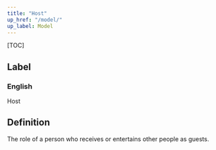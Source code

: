 ```yaml
---
title: "Host"
up_href: "/model/"
up_label: Model
---
```


[TOC]

## Label

### English
Host


## Definition
The role of a person who receives or entertains other people as guests. 


    
